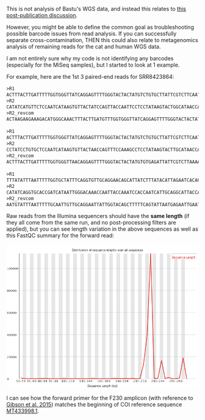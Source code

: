 This is not analysis of Bastu's WGS data, and instead this relates to [this post-publication discussion](https://www.nature.com/articles/s41598-019-42455-9#article-comments).

However, you might be able to define the common goal as troubleshooting possible barcode issues from read analysis.  If you can successfully separate cross-contamination, THEN this could also relate to metagenomics analysis of remaining reads for the cat and human WGS data.

I am not entirely sure why my code is not identifying any barcodes (especially for the MiSeq samples), but I started to look at 1 example.

For example, here are the 1st 3 paired-end reads for SRR8423864:

```
>R1
ACTTTACTTGATTTTTGGTGGGTTATCAGGAGTTTTGGGTACTACTATGTCTGTGCTTATTCGTCTTCAATTAGCTAGTCCTGGCAACGATTTTTTAGGCGGTAATCATCAACTATATAATGTTATTGTTACAGCTCATGCCTTTTTAATGATTTTTTTTATGGTTATGCCAGTTCTTATAGGATGCTTTTGTAACTGGTTATTTCCACTTATTATTGGTGCACCTGATATT
>R2
CATATCATGTTCTCCAATCATAAGTGTTACTATCCAGTTACCAATTCCTCCTATAAGTACTGGCATAACCATAAAAAAAATCATTAAAAATGCATGAGCTGTAACAATAACATTATATAGTTGATGATTACCGCCTAAAAAATCGTTTCCAGGACTAGCTAATTTACTACGAATAAGCACAGACATAGTAGTACCCAAAACTCCTGATAACCCACCAAACATCAAGTAAAGTTTGCCCATGTCTTTCTTCTTAGT
>R2_revcom
ACTAAGAAGAAAGACATGGGCAAACTTTACTTGATGTTTGGTGGGTTATCAGGAGTTTTGGGTACTACTATGTCTGTGCTTATTCGTAGTAAATTAGCTAGTCCTGGAAACGATTTTTTAGGCGGTAATCATCAACTATATAATGTTATTGTTACAGCTCATGCATTTTTAATGATTTTTTTTATGGTTATGCCAGTACTTATAGGAGGAATTGGTAACTGGATAGTAACACTTATGATTGGAGAACATGATATG

>R1
ACTTTACTTGATTTTTGGTGGGTTATCAGGAGTTTTGGGTACTACTATGTCTGTGCTTATTCGTCTTCAATTAGCTAGTCCTGGCAACGATTTTTTAGGCGGTAATCATCAACTATATAATGTTATTGTTACAGCTCATGCCTTTTTAATGATTTTTTTTATGGTTATGCCAGTTCTTATAGGATGCTTTGGTAACTGGTTAGTTCCCCTTATTATTGGTTCCCCTGTTATG
>R2
CCTATCCTGTGCTCCAATCATAAGTGTTACTAACCAGTTTCCAAAGCCTCCTATAAGTACTTGCATAACCATTATTAATATCATTAAAAATGCATGAGCTGTAACAATTACATTTTATAGTTGATTATTACCTCCTAACAAATCGTTTCCAGGACTAGCTATTTTAAGACGAATAATCTCACACATAGTAGTACCCAAAACTCCTGTTAACCCACCAAAAATCAAGTAAAGT
>R2_revcom
ACTTTACTTGATTTTTGGTGGGTTAACAGGAGTTTTGGGTACTACTATGTGTGAGATTATTCGTCTTAAAATAGCTAGTCCTGGAAACGATTTGTTAGGAGGTAATAATCAACTATAAAATGTAATTGTTACAGCTCATGCATTTTTAATGATATTAATAATGGTTATGCAAGTACTTATAGGAGGCTTTGGAAACTGGTTAGTAACACTTATGATTGGAGCACAGGATAGG

>R1
TTTATATTTAATTTTTGGTGCTATTTCAGGTGTTGCAGGAACAGCATTATCTTTATACATTAGAATCACACTAGCGCAACCTAACAGTAGTTTCTTAGAATATAACCATCATTTATACAATGTTTTTGTAACAGGTCTTTCTTTTATTATGATTTTTTTTATGGTACTGCCTACATTAATTGGTGGTTTCTGCAACTGGTTTTTTCCGTTATTTATTGGTGCACCTGATATT
>R2
CATATCAGGTGCACCGATCATAATTGGGACAAACCAATTACCAAATCCACCAATCATTGCAGGCATTACCATGAAGAAAATCATTATTAATCCATGGCCTGTAACCAACACATTATATAAGTGATAGTTGCCACCTAAAATTCCATCACCAGGATGCATCAATTCAATTCTCATTAATACTGAAAAAGCTGTACCAATAATTCCTGCAACAATTGCAAAAATTAAATACATT
>R2_revcom
AATGTATTTAATTTTTGCAATTGTTGCAGGAATTATTGGTACAGCTTTTTCAGTATTAATGAGAATTGAATTGATGCATCCTGGTGATGGAATTTTAGGTGGCAACTATCACTTATATAATGTGTTGGTTACAGGCCATGGATTAATAATGATTTTCTTCATGGTAATGCCTGCAATGATTGGTGGATTTGGTAATTGGTTTGTCCCAATTATGATCGGTGCACCTGATATG
```

Raw reads from the Illumina sequencers should have the **same length** (if they all come from the same run, and no post-processing filters are applied), but you can see length variation in the above sequences as well as this FastQC summary for the forward read:

![FastQC Length Distribution](sequence_length_distribution.png "FastQC Length Distribution")

I can see how the forward primer for the F230 amplicon (with reference to [Gibson et al. 2015](https://journals.plos.org/plosone/article?id=10.1371/journal.pone.0138432)) matches the beginning of COI reference sequence [MT433998.1](https://www.ncbi.nlm.nih.gov/nucleotide/MT433998.1).
